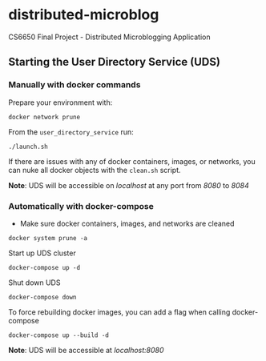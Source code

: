 # distributed-microblog
CS6650 Final Project - Distributed Microblogging Application



## Starting the User Directory Service (UDS)

### Manually with docker commands

Prepare your environment with:
```shell script
docker network prune
```

From the `user_directory_service` run:
```shell script
./launch.sh
```

If there are issues with any of docker containers, images, or networks, you can
nuke all docker objects with the `clean.sh` script.

**Note**: UDS will be accessible on _localhost_ at any port from _8080_ to _8084_

### Automatically with docker-compose

* Make sure docker containers, images, and networks are cleaned
```shell script
docker system prune -a
```

Start up UDS cluster
```shell script
docker-compose up -d
```

Shut down UDS
```shell script
docker-compose down
```

To force rebuilding docker images, you can add a flag when calling
docker-compose
```shell script
docker-compose up --build -d
```

**Note**: UDS will be accessible at _localhost:8080_
